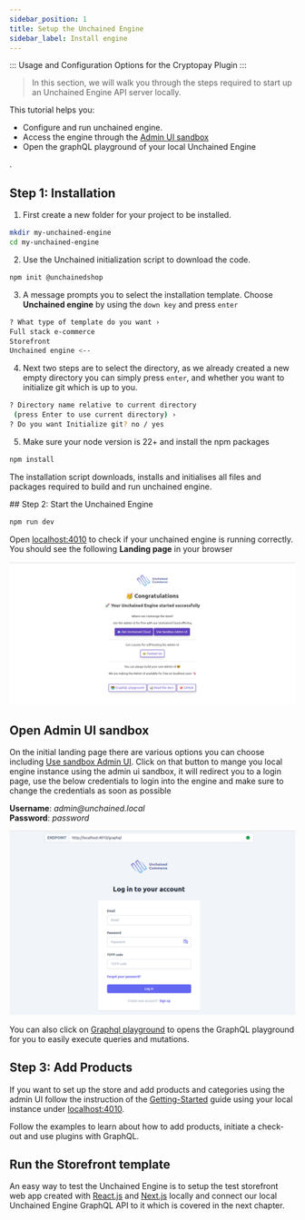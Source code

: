 ```yaml
---
sidebar_position: 1
title: Setup the Unchained Engine
sidebar_label: Install engine
---
```


:::
Usage and Configuration Options for the Cryptopay Plugin
:::

> In this section, we will walk you through the steps required to start up an Unchained Engine API server locally.

This tutorial helps you:

- Configure and run unchained engine.
- Access the engine through the [Admin UI sandbox](https://sandbox-v3.unchained.shop/log-in)
- Open the graphQL playground of your local Unchained Engine

.

## Step 1: Installation

1. First create a new folder for your project to be installed.

```bash
mkdir my-unchained-engine
cd my-unchained-engine
```

2. Use the Unchained initialization script to download the code.

```bash
npm init @unchainedshop
```

3. A message prompts you to select the installation template. Choose **Unchained engine** by using the `down key` and press `enter`

```bash
? What type of template do you want ›
Full stack e-commerce
Storefront
Unchained engine <--
```

4. Next two steps are to select the directory, as we already created a new empty directory you can simply press `enter`, and whether you want to initialize git which is up to you.

```bash
? Directory name relative to current directory
 (press Enter to use current directory) ›
? Do you want Initialize git? no / yes
```

5. Make sure your node version is 22+ and install the npm packages

```bash
npm install
```

The installation script downloads, installs and initialises all files and packages required to build and run unchained engine.

## Step 2: Start the Unchained Engine

```bash
npm run dev
```

Open [localhost:4010](http://localhost:4010) to check if your unchained engine is running correctly. You should see the following **Landing page** in your browser 

![diagram](../assets/engin_intro.png)

## Open Admin UI sandbox
On the initial landing page there are various options you can choose including [Use sandbox Admin UI](https://sandbox-v3.unchained.shop/log-in). Click on that button to mange you local engine instance using the admin ui sandbox, it will redirect you to a login page, use the below credentials to login into the engine and make sure to change the credentials as soon as possible

**Username**: _admin@unchained.local_<br />
**Password**: _password_

![diagram](../assets/sandbox-login.png)

You can also click on [Graphql playground](http://localhost:4010/graphql) to opens the GraphQL playground for you to easily execute queries and mutations.

## Step 3: Add Products

If you want to set up the store and add products and categories using the admin UI follow the instruction of the [Getting-Started](/getting-started/add-products) guide using your local instance under [localhost:4010](http://localhost:4010).

Follow the examples to learn about how to add products, initiate a check-out and use plugins with GraphQL.

## Run the Storefront template

An easy way to test the Unchained Engine is to setup the test storefront web app created with [React.js](https://reactjs.org/) and [Next.js](https://nextjs.org/) locally and connect our local Unchained Engine GraphQL API to it which is covered in the next chapter.